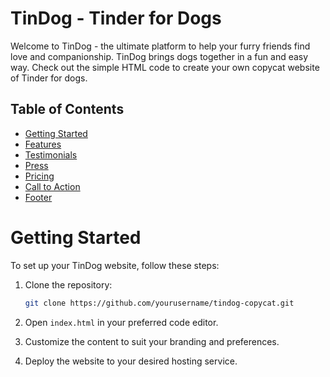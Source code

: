 # TinDog - Tinder for Dogs

Welcome to TinDog - the ultimate platform to help your furry friends find love and companionship. TinDog brings dogs together in a fun and easy way. Check out the simple HTML code to create your own copycat website of Tinder for dogs.

## Table of Contents

- [Getting Started](#getting-started)
- [Features](#features)
- [Testimonials](#testimonials)
- [Press](#press)
- [Pricing](#pricing)
- [Call to Action](#call-to-action)
- [Footer](#footer)

# Getting Started

To set up your TinDog website, follow these steps:

1. Clone the repository:

   ```bash
   git clone https://github.com/yourusername/tindog-copycat.git
   ```

2. Open `index.html` in your preferred code editor.

3. Customize the content to suit your branding and preferences.

4. Deploy the website to your desired hosting service.


